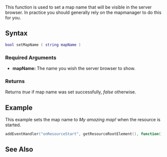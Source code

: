 This function is used to set a map name that will be visible in the server browser. In practice you should generally rely on the mapmanager to do this for you.

Syntax
------

``` lua
bool setMapName ( string mapName )
```

### Required Arguments

-   **mapName:** The name you wish the server browser to show.

### Returns

Returns *true* if map name was set successfully, *false* otherwise.

Example
-------

This example sets the map name to *My amazing map!* when the resource is started.

``` lua
addEventHandler("onResourceStart", getResourceRootElement(), function() setMapName("My amazing map!") end)
```

See Also
--------
